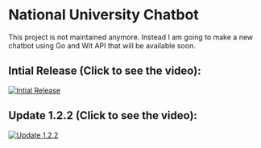 # National University Chatbot
This project is not maintained anymore. Instead I am going to make a new chatbot using Go and Wit API that will be available soon.

## Intial Release (Click to see the video): 

[![Intial Release](http://img.youtube.com/vi/wEhnTpHdvPg/0.jpg)](http://www.youtube.com/watch?v=wEhnTpHdvPg "Initial Release")

## Update 1.2.2 (Click to see the video):

[![Update 1.2.2](http://img.youtube.com/vi/zohfk0qf4lQ/0.jpg)](http://www.youtube.com/watch?v=zohfk0qf4lQ "Update 1.2.2")
